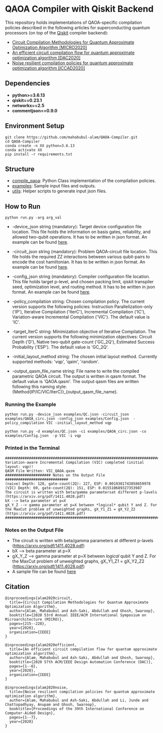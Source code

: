 # QAOA Compiler with Qiskit Backend

This repository holds implementations of QAOA-specific compilation policies described in the following articles for superconducting quantum processors (on top of the [Qiskit](https://github.com/Qiskit/qiskit) compiler backend):
* [Circuit Compilation Methodologies for Quantum Approximate Optimization Algorithm [MICRO2020]](https://ieeexplore.ieee.org/iel7/9251289/9251849/09251960.pdf?casa_token=bS5P0P7L7W8AAAAA:dWCmbrvC98xyVninXaiZoDweR1C3tPJ7q9YCTeLq_1SPa_HBC6-GBdHjGwgvgigid8CDjoA)
* [An efficient circuit compilation flow for quantum approximate optimization algorithm [DAC2020]](https://ieeexplore.ieee.org/iel7/9211868/9218488/09218558.pdf?casa_token=OkGG7zPyUMYAAAAA:qcKOGwF3jq3tW9F4bfVBoYW78tDlGZnD4LhjXhLN51kreccFfOqiQLEDdvYtRgHQFabAGPI)
* [Noise resilient compilation policies for quantum approximate optimization algorithm [ICCAD2020]](https://dl.acm.org/doi/pdf/10.1145/3400302.3415745?casa_token=D_dOwFq1iIsAAAAA:8mS78EK6GYdV7ELjeh01mi-3lSZRgI9yWeWtYq2o5VBHiCooCPFGZDI5PVbcE12ezLOGNOBDno4)

## Dependencies
* **python>=3.6.13**
* **qiskit==0.23.1**
* **networkx==2.5**
* **commentjson==0.9.0**

## Environment Setup
```
git clone https://github.com/mahabubul-alam/QAOA-Compiler.git
cd QAOA-Compiler
conda create -n XX python=3.6.13
conda activate XX
pip install -r requirements.txt
```

## Structure
* [compile_qaoa](https://github.com/mahabubul-alam/QAOA-Compiler/tree/main/compile_qaoa): Python Class implementation of the compilation policies.
* [examples](https://github.com/mahabubul-alam/QAOA_Compiler/tree/main/examples): Sample input files and outputs.
* [utils](https://github.com/mahabubul-alam/QAOA_Compiler/tree/main/utils): Helper scripts to generate input json files.

## How to Run
```
python run.py -arg arg_val
```
* -device_json string (mandatory): Target device configuration file location. This file holds the information on basis gates, reliability, and allowed two-qubit operations. It has to be written in json format. An example can be found [here](https://github.com/mahabubul-alam/QAOA_Compiler/blob/main/examples/QC.json).

* -circuit_json string (mandatory): Problem QAOA-circuit file location. This file holds the required ZZ interactions between various qubit-pairs to encode the cost hamiltonian. It has to be written in json format. An example can be found [here](https://github.com/mahabubul-alam/QAOA_Compiler/blob/main/examples/QAOA_circ.json).

* -config_json string (mandatory): Compiler configuration file location. This file holds target p-level, and chosen packing limit, qiskit transpiler seed, optimization level, and routing method. It has to be written in json format. An example can be found [here](https://github.com/mahabubul-alam/QAOA_Compiler/blob/main/examples/Config.json).

* -policy_compilation string: Chosen compilation policy. The current version supports the following policies: Instruction Parallelization-only ('IP'), Iterative Compilation ('IterC'), Incremental Compilation ('IC'), Variation-aware Incremental Compilation ('VIC'). The default value is 'IC'.

* -target_IterC string: Minimization objective of Iterative Compilation. The current version supports the following minimization objectives: Circuit Depth ('D'), Native two-qubit gate-count ('GC_2Q'), Estimated Success Probability ('ESP'). The default value is 'GC_2Q'.

* -initial_layout_method string: The chosen initial layout method. Currently supported methods: 'vqp', 'qaim', 'random'.

* -output_qasm_file_name string: File name to write the compiled parametric QAOA circuit. The output is written in qasm format. The default value is 'QAOA.qasm'. The output qasm files are written following this naming style: {Method(IP/IC/VIC/IterC)}_{output_qasm_file_name}.

### Running the Example
```
python run.py -device_json examples/QC.json -circuit_json examples/QAOA_circ.json -config_json examples/Config.json  -policy_compilation VIC -initial_layout_method vqp
```
```
python run.py -d examples/QC.json -ci examples/QAOA_circ.json -co examples/Config.json  -p VIC -i vqp
```

### Printed in the Terminal
```
############################################################################
Variation-aware Incremental Compilation (VIC) completed (initial layout: vqp)!
QASM File Written: VIC_QAOA.qasm
##################### Notes on the Output File #############################
(naive) Depth: 128, gate-count(2Q): 227, ESP: 0.0019301743858659978
(VIC) Depth: 69, gate-count(2Q): 151, ESP: 0.015510689327353987
The circuit is written with beta/gamma parametersat different p-lavels (https://arxiv.org/pdf/1411.4028.pdf)
bX --> beta parameter at p=X
gX_Y_Z --> gamma parameter at p=X between *logical* qubit Y and Z. For the MaxCut problem of unweighted graphs, gX_Y1_Z1 = gX_Y2_Z2 (https://arxiv.org/pdf/1411.4028.pdf)
############################################################################
```

### Notes on the Output File
* The circuit is written with beta/gamma parameters at different p-lavels (https://arxiv.org/pdf/1411.4028.pdf)
* bX --> beta parameter at p=X
* gX_Y_Z --> gamma parameter at p=X between *logical* qubit Y and Z. For the MaxCut problem of unweighted graphs, gX_Y1_Z1 = gX_Y2_Z2 (https://arxiv.org/pdf/1411.4028.pdf)
* A sample file can be found [here](https://github.com/mahabubul-alam/QAOA_Compiler/blob/main/examples/uncompiled_QAOA.qasm)




## Citation
```
@inproceedings{alam2020circuit,
  title={Circuit Compilation Methodologies for Quantum Approximate Optimization Algorithm},
  author={Alam, Mahabubul and Ash-Saki, Abdullah and Ghosh, Swaroop},
  booktitle={2020 53rd Annual IEEE/ACM International Symposium on Microarchitecture (MICRO)},
  pages={215--228},
  year={2020},
  organization={IEEE}
}

@inproceedings{alam2020efficient,
  title={An efficient circuit compilation flow for quantum approximate optimization algorithm},
  author={Alam, Mahabubul and Ash-Saki, Abdullah and Ghosh, Swaroop},
  booktitle={2020 57th ACM/IEEE Design Automation Conference (DAC)},
  pages={1--6},
  year={2020},
  organization={IEEE}
}

@inproceedings{alam2020noise,
  title={Noise resilient compilation policies for quantum approximate optimization algorithm},
  author={Alam, Mahabubul and Ash-Saki, Abdullah and Li, Junde and Chattopadhyay, Anupam and Ghosh, Swaroop},
  booktitle={Proceedings of the 39th International Conference on Computer-Aided Design},
  pages={1--7},
  year={2020}
}
```
